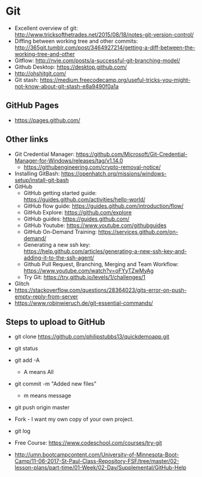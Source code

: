 # Git
* Excellent overview of git: <http://www.tricksofthetrades.net/2015/08/18/notes-git-version-control/>
* Diffing between working tree and other commits: <http://365git.tumblr.com/post/3464927214/getting-a-diff-between-the-working-tree-and-other>
* Gitflow: <http://nvie.com/posts/a-successful-git-branching-model/>
* Github Desktop: <https://desktop.github.com/>
* <http://ohshitgit.com/>
* Git stash: <https://medium.freecodecamp.org/useful-tricks-you-might-not-know-about-git-stash-e8a9490f0a1a>

## GitHub Pages
* <https://pages.github.com/>

## Other links
* Git Credential Manager: https://github.com/Microsoft/Git-Credential-Manager-for-Windows/releases/tag/v1.14.0
	* https://githubengineering.com/crypto-removal-notice/
* Installing GitBash: https://openhatch.org/missions/windows-setup/install-git-bash
* GitHub
	* GitHub getting started guide: https://guides.github.com/activities/hello-world/
	* GitHub flow guide: https://guides.github.com/introduction/flow/
	* GitHub Explore: https://github.com/explore
	* GitHub guides: https://guides.github.com/
	* GitHub Youtube: https://www.youtube.com/githubguides
	* GitHub On-Demand Training: https://services.github.com/on-demand/
	* Generating a new ssh key: https://help.github.com/articles/generating-a-new-ssh-key-and-adding-it-to-the-ssh-agent/
	* Github Pull Request, Branching, Merging and Team Workflow: https://www.youtube.com/watch?v=oFYyTZwMyAg
	* Try Git: https://try.github.io/levels/1/challenges/1
* Glitch
* https://stackoverflow.com/questions/28364023/gits-error-on-push-empty-reply-from-server
* <https://www.robinwieruch.de/git-essential-commands/>

## Steps to upload to GitHub
* git clone https://github.com/philipstubbs13/quickdemoapp.git
* git status
* git add -A
	* A means All
* git commit -m  "Added new files"
	* m means message
* git push origin master
* Fork - I want my own copy of your own project.
* git log

* Free Course: https://www.codeschool.com/courses/try-git
* http://umn.bootcampcontent.com/University-of-Minnesota-Boot-Camp/11-06-2017-St-Paul-Class-Repository-FSF/tree/master/02-lesson-plans/part-time/01-Week/02-Day/Supplemental/GitHub-Help